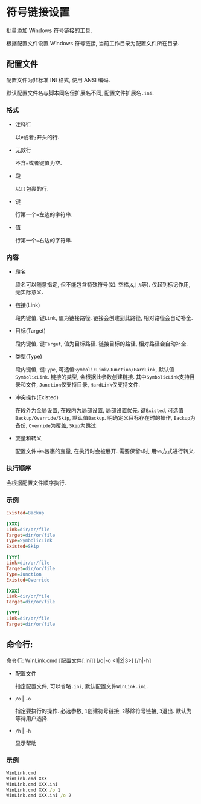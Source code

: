 # 符号链接设置

批量添加 Windows 符号链接的工具.

根据配置文件设置 Windows 符号链接, 当前工作目录为配置文件所在目录.

## 配置文件

配置文件为非标准 INI 格式, 使用 ANSI 编码.

默认配置文件名与脚本同名但扩展名不同, 配置文件扩展名`.ini`.

### 格式

- 注释行

  以`#`或者`;`开头的行.

- 无效行

  不含`=`或者键值为空.

- 段

  以`[]`包裹的行.

- 键

  行第一个`=`左边的字符串.

- 值

  行第一个`=`右边的字符串.

### 内容

- 段名

  段名可以随意指定, 但不能包含特殊符号(如: 空格,`&`,`|`,`%`等). 仅起到标记作用, 无实际意义.

- 链接(Link)

  段内键值, 键`Link`, 值为链接路径. 链接会创建到此路径, 相对路径会自动补全.

- 目标(Target)

  段内键值, 键`Target`, 值为目标路径. 链接目标的路径, 相对路径会自动补全.

- 类型(Type)

  段内键值, 键`Type`, 可选值`SymbolicLink/Junction/HardLink`, 默认值`SymbolicLink`. 链接的类型, 会根据此参数创建链接. 其中`SymbolicLink`支持目录和文件, `Junction`仅支持目录, `HardLink`仅支持文件.

- 冲突操作(Existed)

  在段外为全局设置, 在段内为局部设置, 局部设置优先. 键`Existed`, 可选值`Backup/Override/Skip`, 默认值`Backup`. 明确定义目标存在时的操作, `Backup`为备份, `Override`为覆盖, `Skip`为跳过.

- 变量和转义

  配置文件中`%`包裹的变量, 在执行时会被展开. 需要保留`%`时, 用`%%`方式进行转义.

### 执行顺序

会根据配置文件顺序执行.

### 示例

```ini
Existed=Backup

[XXX]
Link=dir/or/file
Target=dir/or/file
Type=SymbolicLink
Existed=Skip

[YYY]
Link=dir/or/file
Target=dir/or/file
Type=Junction
Existed=Override
```

```ini
[XXX]
Link=dir/or/file
Target=dir/or/file

[YYY]
Link=dir/or/file
Target=dir/or/file
```

## 命令行:

命令行: WinLink.cmd [配置文件[.ini]] [/o|-o <1|2|3>] [/h|-h]

- 配置文件

  指定配置文件, 可以省略`.ini`, 默认配置文件`WinLink.ini`.

- `/o` | `-o`

  指定要执行的操作. 必选参数, `1`创建符号链接, `2`移除符号链接, `3`退出. 默认为等待用户选择.

- `/h` | `-h`

  显示帮助

### 示例

```bat
WinLink.cmd
WinLink.cmd XXX
WinLink.cmd XXX.ini
WinLink.cmd XXX /o 1
WinLink.cmd XXX.ini /o 2
```

